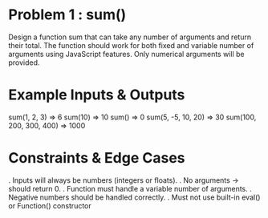# Problem 1 : sum()
Design a function sum that can take any number of arguments and return their total. The function should work for both fixed and variable number of arguments using JavaScript features. Only numerical arguments will be provided.

# Example Inputs & Outputs
sum(1, 2, 3)                => 6
sum(10)                     => 10
sum()                       => 0
sum(5, -5, 10, 20)          => 30
sum(100, 200, 300, 400)     => 1000

# Constraints & Edge Cases
. Inputs will always be numbers (integers or floats).
. No arguments -> should return 0.
. Function must handle a variable number of arguments.
. Negative numbers should be handled correctly.
. Must not use built-in eval() or Function() constructor